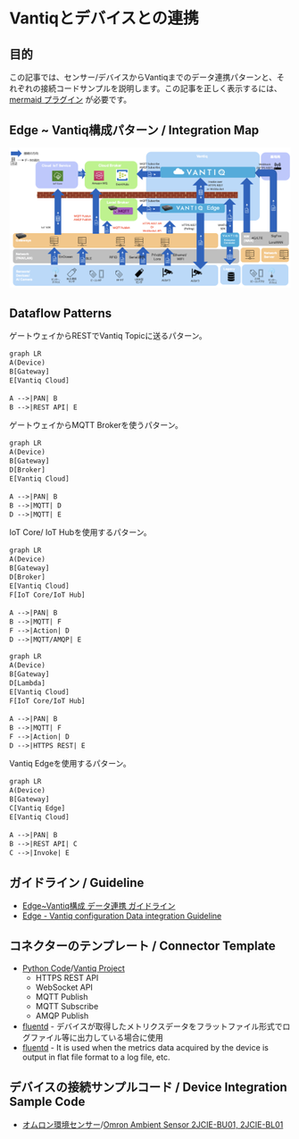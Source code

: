 # Vantiqとデバイスとの連携

## 目的
この記事では、センサー/デバイスからVantiqまでのデータ連携パターンと、それぞれの接続コードサンプルを説明します。この記事を正しく表示するには、[mermaid プラグイン](https://github.com/BackMarket/github-mermaid-extension) が必要です。

## Edge ~ Vantiq構成パターン / Integration Map

![integration_map](./imgs/device-to-vantiq/integration_map.png)


## Dataflow Patterns
ゲートウェイからRESTでVantiq Topicに送るパターン。
```mermaid
graph LR
A(Device)
B[Gateway]
E[Vantiq Cloud]

A -->|PAN| B
B -->|REST API| E
```
ゲートウェイからMQTT Brokerを使うパターン。
```mermaid
graph LR
A(Device)
B[Gateway]
D[Broker]
E[Vantiq Cloud]

A -->|PAN| B
B -->|MQTT| D
D -->|MQTT| E
```
IoT Core/ IoT Hubを使用するパターン。
```mermaid
graph LR
A(Device)
B[Gateway]
D[Broker]
E[Vantiq Cloud]
F[IoT Core/IoT Hub]

A -->|PAN| B
B -->|MQTT| F
F -->|Action| D
D -->|MQTT/AMQP| E  
```
```mermaid
graph LR
A(Device)
B[Gateway]
D[Lambda]
E[Vantiq Cloud]
F[IoT Core/IoT Hub]

A -->|PAN| B
B -->|MQTT| F
F -->|Action| D
D -->|HTTPS REST| E  
```
Vantiq Edgeを使用するパターン。
```mermaid
graph LR
A(Device)
B[Gateway]
C[Vantiq Edge]
E[Vantiq Cloud]

A -->|PAN| B
B -->|REST API| C
C -->|Invoke| E
```

## ガイドライン / Guideline
- [Edge~Vantiq構成 データ連携 ガイドライン](./docs/jp/device-to-vantiq.md)
- [Edge - Vantiq configuration Data integration Guideline](./docs/eng/device-to-vantiq.md)


## コネクターのテンプレート / Connector Template
- [Python Code](./conf/vantiq-restapi-mqtt-amqp-python-sample)/[Vantiq Project](./conf/vantiq-restapi-mqtt-amqp-python-sample/vantiq-project-sample.zip)
  - HTTPS REST API
  - WebSocket API
  - MQTT Publish
  - MQTT Subscribe
  - AMQP Publish
- [fluentd](./docs/jp/fluentd.md) - デバイスが取得したメトリクスデータをフラットファイル形式でログファイル等に出力している場合に使用
- [fluentd](./docs/eng/fluentd.md) - It is used when the metrics data acquired by the device is output in flat file format to a log file, etc.

## デバイスの接続サンプルコード / Device Integration Sample Code<a id="device_sample"></a>
- [オムロン環境センサー](./conf/omron-env-sensor-sample)/[Omron Ambient Sensor 2JCIE-BU01, 2JCIE-BL01](./conf/omron-env-sensor-sample/readme_en.md)
